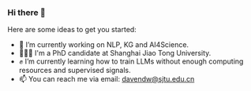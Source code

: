 ### Hi there 👋

Here are some ideas to get you started:

- 🔭 I’m currently working on NLP, KG and AI4Science.
- 👩🏻‍💻 I'm a PhD candidate at Shanghai Jiao Tong University.
- ✊ I’m currently learning how to train LLMs without enough computing resources and supervised signals.
- 📫 You can reach me via email: [davendw@sjtu.edu.cn](mailto:davendw@sjtu.edu.cn)
